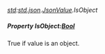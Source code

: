_[std](../../modules/std/std-module.md):[std.json](../../modules/std/std-json.md).[JsonValue](../../modules/std/std-json-jsonvalue.md).IsObject_
##### Property IsObject:[Bool](../../modules/wonkey/wonkey-types-bool.md)
True if value is an object.
